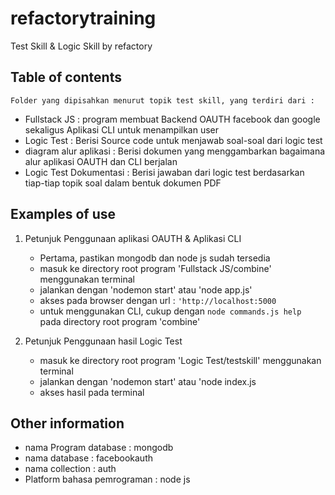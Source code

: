 # refactorytraining
Test Skill &amp; Logic Skill by refactory


## Table of contents
	Folder yang dipisahkan menurut topik test skill, yang terdiri dari :
   - Fullstack JS : program membuat Backend OAUTH facebook dan google sekaligus Aplikasi CLI untuk menampilkan user
   - Logic Test : Berisi Source code untuk menjawab soal-soal dari logic test
   - diagram alur aplikasi : Berisi dokumen yang menggambarkan bagaimana alur aplikasi OAUTH dan CLI berjalan
   - Logic Test Dokumentasi : Berisi jawaban dari logic test berdasarkan tiap-tiap topik soal dalam bentuk dokumen PDF



## Examples of use

1. Petunjuk Penggunaan aplikasi OAUTH & Aplikasi CLI
   - Pertama, pastikan mongodb dan node js sudah tersedia
   - masuk ke directory root program 'Fullstack JS/combine' menggunakan terminal
   - jalankan dengan 'nodemon start' atau 'node app.js'
   - akses pada browser dengan url : 
   ```'http://localhost:5000```
   - untuk menggunakan CLI, cukup dengan ```node commands.js help ``` pada directory root program 'combine'


2. Petunjuk Penggunaan hasil Logic Test
    -  masuk ke directory root program 'Logic Test/testskill' menggunakan terminal
    -  jalankan dengan 'nodemon start' atau 'node index.js
    -  akses hasil pada terminal


## Other information
- nama Program database : mongodb
- nama database : facebookauth
- nama collection : auth
- Platform bahasa pemrograman : node js
